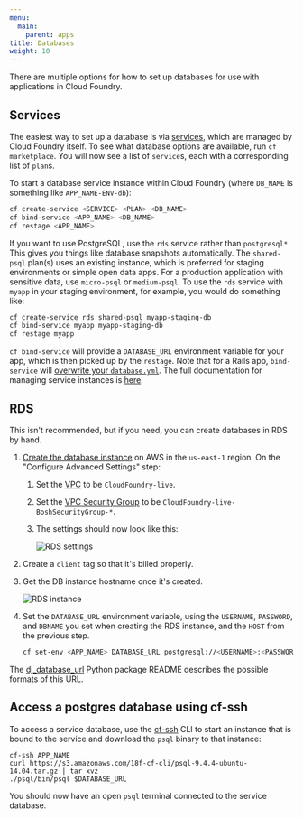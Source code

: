 ```yaml
---
menu:
  main:
    parent: apps
title: Databases
weight: 10
---
```


There are multiple options for how to set up databases for use with applications in Cloud Foundry.

## Services

The easiest way to set up a database is via [services](http://docs.cloudfoundry.org/devguide/services/), which are managed by Cloud Foundry itself. To see what database options are available, run `cf marketplace`. You will now see a list of `service`s, each with a corresponding list of `plan`s.

To start a database service instance within Cloud Foundry (where `DB_NAME` is something like `APP_NAME-ENV-db`):

```bash
cf create-service <SERVICE> <PLAN> <DB_NAME>
cf bind-service <APP_NAME> <DB_NAME>
cf restage <APP_NAME>
```

If you want to use PostgreSQL, use the `rds` service rather than `postgresql*`. This gives you things like database snapshots automatically. The `shared-psql` plan(s) uses an existing instance, which is preferred for staging environments or simple open data apps. For a production application with sensitive data, use `micro-psql` or `medium-psql`. To use the `rds` service with `myapp` in your staging environment, for example, you would do something like:

```bash
cf create-service rds shared-psql myapp-staging-db
cf bind-service myapp myapp-staging-db
cf restage myapp
```

`cf bind-service` will provide a `DATABASE_URL` environment variable for your app, which is then picked up by the `restage`. Note that for a Rails app, `bind-service` will [overwrite your `database.yml`](http://docs.cloudfoundry.org/buildpacks/ruby/ruby-service-bindings.html#rails-applications-have-autoconfigured-database-yml). The full documentation for managing service instances is [here](https://docs.cloudfoundry.org/devguide/services/managing-services.html).

## RDS

This isn't recommended, but if you need, you can create databases in RDS by hand.

1. [Create the database instance](https://console.aws.amazon.com/rds/home?region=us-east-1#launch-dbinstance:ct=dashboard:) on AWS in the `us-east-1` region. On the "Configure Advanced Settings" step:
    1. Set the [VPC](http://aws.amazon.com/vpc/) to be `CloudFoundry-live`.
    1. Set the [VPC Security Group](http://docs.aws.amazon.com/AmazonVPC/latest/UserGuide/VPC_SecurityGroups.html) to be `CloudFoundry-live-BoshSecurityGroup-*`.
    1. The settings should now look like this:

        ![RDS settings](/img/rds-settings.png)

1. Create a `client` tag so that it's billed properly.
1. Get the DB instance hostname once it's created.

    ![RDS instance](/img/rds-instance.png)

1. Set the `DATABASE_URL` environment variable, using the `USERNAME`, `PASSWORD`, and `DBNAME` you set when creating the RDS instance, and the `HOST` from the previous step.

    ```bash
    cf set-env <APP_NAME> DATABASE_URL postgresql://<USERNAME>:<PASSWORD>@<HOST>:5432/<DBNAME>
    ```

The [dj_database_url](https://github.com/kennethreitz/dj-database-url#url-schema) Python package README describes the possible formats of this URL.

## Access a postgres database using cf-ssh

To access a service database, use the [cf-ssh](https://docs.18f.gov/getting-started/cf-ssh/) CLI to start an instance that is bound to the service and download the `psql` binary to that instance:

    cf-ssh APP_NAME
    curl https://s3.amazonaws.com/18f-cf-cli/psql-9.4.4-ubuntu-14.04.tar.gz | tar xvz
    ./psql/bin/psql $DATABASE_URL

You should now have an open `psql` terminal connected to the service database.

